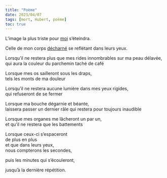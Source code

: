```yaml
---
title: "Poème"
date: 2023/04/07
tags: [mort, Hubert, poème]
toc: true
---
```


L’image la plus triste pour [moi](https://cgermain97.github.io/Feu-de-Foret/posts/hubert/) s’éteindra.

Celle de mon corps [décharné](https://cgermain97.github.io/Feu-de-Foret/post2/) se reflétant dans leurs yeux.

Lorsqu’il ne restera plus que mes rides innombrables sur ma peau délavée, 
<br>
qui aura la couleur du parchemin taché de café

Lorsque mes os sailleront sous les draps, 
<br>
tels les monts de ma douleur

Lorsqu’il ne restera aucune lumière dans mes yeux rigides, 
<br>
qui refuseront de se fermer

Lorsque ma bouche dégarnie et béante,
<br>
laissera passer un dernier râle qui restera pour toujours inaudible

Lorsque mes organes me lâcheront un par un,
<br>
et qu’il ne restera que les battements

Lorsque ceux-ci s’espaceront 
<br>
de plus en plus 
<br>
et que dans leurs yeux,
<br>
nous compterons les secondes, 

puis les minutes qui s’écouleront, 

jusqu’à la dernière répétition.